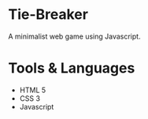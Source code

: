 # Tie-Breaker
A minimalist web game using Javascript.
# Tools & Languages
<ul>
<li>HTML 5</li>
<li>CSS 3</li>
<li>Javascript</li>
</ul>
